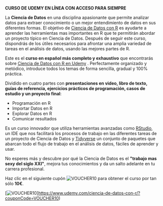 __CURSO DE UDEMY EN LÍNEA CON ACCESO PARA SIEMPRE__

La __Ciencia de Datos__ en una disciplina apasionante que permite analizar datos para extraer conocimiento o un mejor entendimiento de datos en sus diferentes formas. El objetivo de [Ciencia de Datos con R](https://www.udemy.com/ciencia-de-datos-con-r/)  es ayudarte a aprender las herramientas mas importantes en R que te permitirán abordar un proyecto típico en Ciencia de Datos.
Después de seguir este curso, dispondrás de los útiles necesarios para afrontar una amplia variedad de tareas en el análisis de datos, usando las mejores partes de R.

Este es el __curso en español más completo y exhaustivo__ que encontrarás sobre  [Ciencia de Datos con R en Udemy](https://www.udemy.com/ciencia-de-datos-con-r/) . Perfectamente organizado y metódico, introduce todos los temas de forma sencilla, gradual y 100% práctica.

Dividido en cuatro partes con __presentaciones en video, libro de texto, guías de referencia, ejercicios prácticos de programación, casos de estudio y un proyecto final__:

* Programación en R
* Importar Datos en R
* Explorar Datos en R
* Comunicar resultados

Es un curso innovador que utiliza herramientas avanzadas como [RStudio](https://www.rstudio.com/), un IDE que nos facilitará los procesos de trabajo en las diferentes tareas de un proyecto de Ciencia de Datos y [Tidyverse](https://www.tidyverse.org/) un conjunto de paquetes que abarcan todo el flujo de trabajo en el análisis de datos, fáciles de aprender y usar.

No esperes más y descubre por qué la Ciencia de Datos es el __"trabajo mas sexy del siglo XXI"__, mejora tus conocimientos y da un salto adelante en tu carrera profesional.

Haz clic en el siguiente cupón ![__VOUCHER10__](https://www.udemy.com/ciencia-de-datos-con-r/?couponCode=VOUCHER10) para obtener el curso por tan sólo __10€__.


[![VOUCHER10](https://i.imgur.com/PX5xzOt.png)]https://www.udemy.com/ciencia-de-datos-con-r/?couponCode=VOUCHER10)

